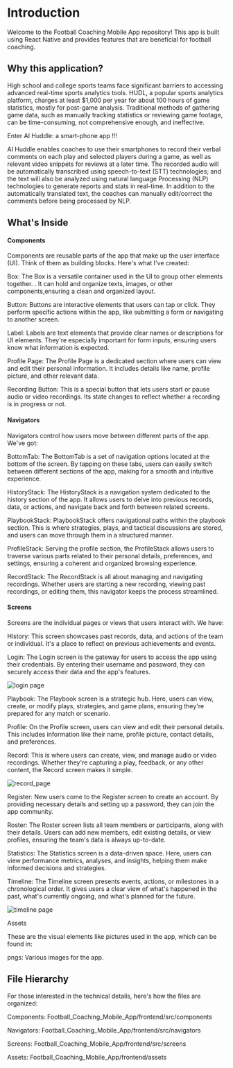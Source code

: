 # Introduction

Welcome to the Football Coaching Mobile App repository! This app is built using React Native and provides features that are beneficial for football coaching.

## Why this application?

High school and college sports teams face significant barriers to accessing advanced real-time sports analytics tools. HUDL, a popular sports analytics platform, charges at least $1,000 per year for about 100 hours of game statistics, mostly for post-game analysis.
Traditional methods of gathering game data, such as manually tracking statistics or reviewing game footage, can be time-consuming, not comprehensive enough, and ineffective.

Enter AI Huddle: a smart-phone app !!! 

AI Huddle enables coaches to use their smartphones to record their verbal comments on each play and selected players during a game, as well as relevant video snippets for reviews at a later time. The recorded audio will be automatically transcribed using speech-to-text (STT) technologies; and the text will also be analyzed using natural language Processing (NLP) technologies to generate reports and stats in real-time. In addition to the automatically translated text, the coaches can manually edit/correct the comments before being processed by NLP.


## What's Inside

#### Components

Components are reusable parts of the app that make up the user interface (UI). Think of them as building blocks. Here's what I've created:

Box: The Box is a versatile container used in the UI to group other elements together. . It can hold and organize texts, images, or other components,ensuring a clean and organized layout.

Button: Buttons are interactive elements that users can tap or click. They perform specific actions within the app, like submitting a form or navigating to another screen.

Label: Labels are text elements that provide clear names or descriptions for UI elements. They're especially important for form inputs, ensuring users know what information is expected.

Profile Page: The Profile Page is a dedicated section where users can view and edit their personal information. It includes details like name, profile picture, and other relevant data.

Recording Button: This is a special button that lets users start or pause audio or video recordings. Its state changes to reflect whether a recording is in progress or not.

#### Navigators

Navigators control how users move between different parts of the app. We've got:

BottomTab: The BottomTab is a set of navigation options located at the bottom of the screen. By tapping on these tabs, users can easily switch between different sections of the app, making for a smooth and intuitive experience.

HistoryStack: The HistoryStack is a navigation system dedicated to the history section of the app. It allows users to delve into previous records, data, or actions, and navigate back and forth between related screens.

PlaybookStack: PlaybookStack offers navigational paths within the playbook section. This is where strategies, plays, and tactical discussions are stored, and users can move through them in a structured manner.

ProfileStack: Serving the profile section, the ProfileStack allows users to traverse various parts related to their personal details, preferences, and settings, ensuring a coherent and organized browsing experience.

RecordStack: The RecordStack is all about managing and navigating recordings. Whether users are starting a new recording, viewing past recordings, or editing them, this navigator keeps the process streamlined.

#### Screens

Screens are the individual pages or views that users interact with. We have:

History: This screen showcases past records, data, and actions of the team or individual. It's a place to reflect on previous achievements and events.

Login: The Login screen is the gateway for users to access the app using their credentials. By entering their username and password, they can securely access their data and the app's features.

![login page](https://github.com/shaunthom/Football_Analytics_Mobile_App/assets/134566032/1467c975-0484-4284-932a-7364cce5dce2)



Playbook: The Playbook screen is a strategic hub. Here, users can view, create, or modify plays, strategies, and game plans, ensuring they're prepared for any match or scenario.

Profile: On the Profile screen, users can view and edit their personal details. This includes information like their name, profile picture, contact details, and preferences.

Record: This is where users can create, view, and manage audio or video recordings. Whether they're capturing a play, feedback, or any other content, the Record screen makes it simple.

![record_page](https://github.com/shaunthom/Football_Analytics_Mobile_App/assets/134566032/620ca971-61ce-4530-8c55-0b7a74b22b5f)


Register: New users come to the Register screen to create an account. By providing necessary details and setting up a password, they can join the app community.

Roster: The Roster screen lists all team members or participants, along with their details. Users can add new members, edit existing details, or view profiles, ensuring the team's data is always up-to-date.

Statistics: The Statistics screen is a data-driven space. Here, users can view performance metrics, analyses, and insights, helping them make informed decisions and strategies.

Timeline: The Timeline screen presents events, actions, or milestones in a chronological order. It gives users a clear view of what's happened in the past, what's currently ongoing, and what's planned for the future.

![timeline page](https://github.com/shaunthom/Football_Analytics_Mobile_App/assets/134566032/9634eee5-25c5-4274-b49b-490b09a8cbc8)



Assets

These are the visual elements like pictures used in the app, which can be found in:

pngs: Various images for the app.

## File Hierarchy

For those interested in the technical details, here's how the files are organized:


Components: Football_Coaching_Mobile_App/frontend/src/components

Navigators: Football_Coaching_Mobile_App/frontend/src/navigators

Screens: Football_Coaching_Mobile_App/frontend/src/screens

Assets: Football_Coaching_Mobile_App/frontend/assets


